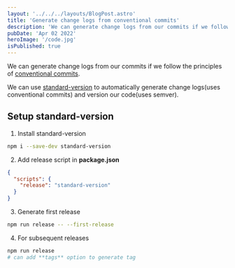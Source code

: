 ```yaml
---
layout: '../../../layouts/BlogPost.astro'
title: 'Generate change logs from conventional commits'
description: 'We can generate change logs from our commits if we follow the principles of conventional commits.'
pubDate: 'Apr 02 2022'
heroImage: '/code.jpg'
isPublished: true
---
```


We can generate change logs from our commits if we follow the principles of [conventional commits](https://www.conventionalcommits.org/en/v1.0.0-beta.4/).

We can use [standard-version](https://github.com/conventional-changelog/standard-version) to automatically generate change logs(uses conventional commits) and version our code(uses semver).

## Setup **standard-version**

1. Install standard-version

```bash
npm i --save-dev standard-version
```

2. Add release script in **package.json**

```json
{
  "scripts": {
    "release": "standard-version"
  }
}
```

3. Generate first release

```bash
npm run release -- --first-release
```

4. For subsequent releases

```bash
npm run release
# can add **tags** option to generate tag
```
